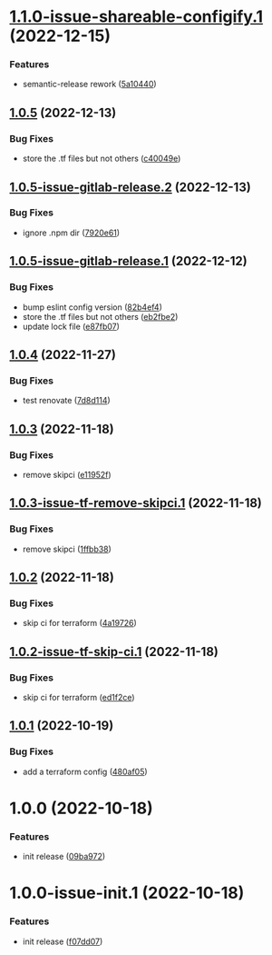 # [1.1.0-issue-shareable-configify.1](https://gitlab.com/beepbeepgo/public/libraries/npm/nodejs-semantic-release-config/compare/1.0.5...1.1.0-issue-shareable-configify.1) (2022-12-15)


### Features

* semantic-release rework ([5a10440](https://gitlab.com/beepbeepgo/public/libraries/npm/nodejs-semantic-release-config/commit/5a10440b6eea2f2db326ba1be7199d2316727d97))

## [1.0.5](https://gitlab.com/beepbeepgo/public/libraries/npm/nodejs-semantic-release-config/compare/1.0.4...1.0.5) (2022-12-13)


### Bug Fixes

* store the .tf files but not others ([c40049e](https://gitlab.com/beepbeepgo/public/libraries/npm/nodejs-semantic-release-config/commit/c40049ee4eaf18a23ea526d8000bb621459ce14e))

## [1.0.5-issue-gitlab-release.2](https://gitlab.com/beepbeepgo/public/libraries/npm/nodejs-semantic-release-config/compare/1.0.5-issue-gitlab-release.1...1.0.5-issue-gitlab-release.2) (2022-12-13)


### Bug Fixes

* ignore .npm dir ([7920e61](https://gitlab.com/beepbeepgo/public/libraries/npm/nodejs-semantic-release-config/commit/7920e61a77fcce3977906a98c3fd1cdae826d95c))

## [1.0.5-issue-gitlab-release.1](https://gitlab.com/beepbeepgo/public/libraries/npm/nodejs-semantic-release-config/compare/1.0.4...1.0.5-issue-gitlab-release.1) (2022-12-12)


### Bug Fixes

* bump eslint config version ([82b4ef4](https://gitlab.com/beepbeepgo/public/libraries/npm/nodejs-semantic-release-config/commit/82b4ef4072e2806c5df5920e14a84a3be5720f5a))
* store the .tf files but not others ([eb2fbe2](https://gitlab.com/beepbeepgo/public/libraries/npm/nodejs-semantic-release-config/commit/eb2fbe234b7e946bd26a08b56eef75d881cdbc38))
* update lock file ([e87fb07](https://gitlab.com/beepbeepgo/public/libraries/npm/nodejs-semantic-release-config/commit/e87fb078a9350dce53ead41898782d97b9ccfd0d))

## [1.0.4](https://gitlab.com/beepbeepgo/public/libraries/npm/nodejs-semantic-release-config/compare/1.0.3...1.0.4) (2022-11-27)


### Bug Fixes

* test renovate ([7d8d114](https://gitlab.com/beepbeepgo/public/libraries/npm/nodejs-semantic-release-config/commit/7d8d114a33d166cefe4d14fd59c35a3567ce024f))

## [1.0.3](https://gitlab.com/beepbeepgo/public/libraries/npm/nodejs-semantic-release-config/compare/1.0.2...1.0.3) (2022-11-18)


### Bug Fixes

* remove skipci ([e11952f](https://gitlab.com/beepbeepgo/public/libraries/npm/nodejs-semantic-release-config/commit/e11952f99e109e3cab939a4cca63f164fe1f4055))

## [1.0.3-issue-tf-remove-skipci.1](https://gitlab.com/beepbeepgo/public/libraries/npm/nodejs-semantic-release-config/compare/1.0.2...1.0.3-issue-tf-remove-skipci.1) (2022-11-18)


### Bug Fixes

* remove skipci ([1ffbb38](https://gitlab.com/beepbeepgo/public/libraries/npm/nodejs-semantic-release-config/commit/1ffbb387d7d83b9e9b15757d40f4fd39d03cbb44))

## [1.0.2](https://gitlab.com/beepbeepgo/public/libraries/npm/nodejs-semantic-release-config/compare/1.0.1...1.0.2) (2022-11-18)


### Bug Fixes

* skip ci for terraform ([4a19726](https://gitlab.com/beepbeepgo/public/libraries/npm/nodejs-semantic-release-config/commit/4a19726fdf174f2d1fb20ea81f7d307cb2a2e496))

## [1.0.2-issue-tf-skip-ci.1](https://gitlab.com/beepbeepgo/public/libraries/npm/nodejs-semantic-release-config/compare/1.0.1...1.0.2-issue-tf-skip-ci.1) (2022-11-18)


### Bug Fixes

* skip ci for terraform ([ed1f2ce](https://gitlab.com/beepbeepgo/public/libraries/npm/nodejs-semantic-release-config/commit/ed1f2ceb52dcf6e2fcd573d0ac5ea1d0c7ae57f3))

## [1.0.1](https://gitlab.com/beepbeepgo/public/libraries/npm/nodejs-semantic-release-config/compare/1.0.0...1.0.1) (2022-10-19)


### Bug Fixes

* add a terraform config ([480af05](https://gitlab.com/beepbeepgo/public/libraries/npm/nodejs-semantic-release-config/commit/480af05c8362db02dbddd673759590b2a08e3325))

# 1.0.0 (2022-10-18)


### Features

* init release ([09ba972](https://gitlab.com/beepbeepgo/public/libraries/npm/nodejs-semantic-release-config/commit/09ba9723c34473de60d0ca49b213a82ae62d2a4e))

# 1.0.0-issue-init.1 (2022-10-18)


### Features

* init release ([f07dd07](https://gitlab.com/beepbeepgo/public/libraries/npm/nodejs-semantic-release-config/commit/f07dd07e7b630a4a7cb5b623d4d153791e83d7b0))
